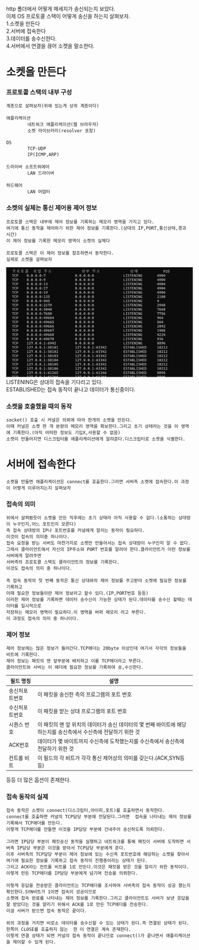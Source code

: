 http 폴더에서 어떻게 메세지가 송신되는지 보았다.       
이제 OS 프로토콜 스택이 어떻게 송신을 하는지 살펴보자.  
1.소켓을 만든다    
2.서버에 접속한다    
3.데이터를 송수신한다.  
4.서버에서 연결을 끊어 소켓을 말소한다.

# 소켓을 만든다
### 프로토콜 스택의 내부 구성 
    계층으로 살펴보자(위에 있는게 상위 계층이다)
    
    애플리케이션
            네트워크 애플리케이션(웹 브라우저)
            소켓 라이브러리(resolver 포함)

    OS 
            TCP-UDP
            IP(ICMP,ARP)

    드라이버 소프트워에어
            LAN 드라이버

    하드웨어
            LAN 어뎁터


### 소켓의 실체는 통신 제어용 제어 정보
    프로토콜 스택은 내부에 제어 정보를 기록하는 메모리 영역을 가지고 있다.
    여기에 통신 동작을 제어하기 위한 제어 정보를 기록한다.(상대의 IP,PORT,통신상태,경과 시간)
    이 제어 정보를 기록한 메모리 영역이 소켓의 실체다
    
    프로토콜 스택은 이 제어 정보를 참조하면서 동작한다.
    실제로 소켓을 살펴보자
![img_1.png](../ing/img_1b.png)    
LISTENING은 상대의 접속을 기다리고 있다.   
ESTABLISHED는 접속 동작이 끝나고 데이터가 통신중이다.


### 소켓을 호출했을 때의 동작
    socket() 호출 시 커널은 의뢰에 따라 한개의 소켓을 만든다.
    이때 커널은 소켓 한 개 분량의 메모리 영역을 확보한다.그리고 초기 상태라는 것을 이 영역에 기록한다.(아직 어떠한 정보도 기입X,사용할 수 없음)
    소켓이 만들어지면 디스크립터를 애플리케이션에게 알려준다.디스크립터로 소켓을 식별한다.

# 서버에 접속한다
    소켓을 만들면 애플리케이션은 connect를 호출한다.그러면 서버측 소켓에 접속한다.이 과정이 어떻게 이루어지는지 살펴보자
### 접속의 의미
    위에서 살펴봤듯이 소켓을 만든 직후에는 초기 상태라 아직 사용할 수 없다.(소통하는 상대방이 누구인지,어느 포트인지 모른다)
    즉 접속 상대방의 IP나 포트번호를 커널에게 알리는 동작이 필요하다.
    이것이 접속의 의미중 하나이다.
    접속 요청을 받는 서버도 마찬가지로 소켓만 만들어서는 접속 상대방이 누구인지 알 수 없다.
    그래서 클라이언트에서 자신의 IP주소와 PORT 번호를 알려야 한다.클라이언트가 이런 정보를 서버에게 알려주면 
    서버측의 프로토콜 스택도 클라이언트의 정보를 기록한다.
    이것도 접속의 의미 중 하나이다.

    즉 접속 동작의 첫 번째 동작은 통신 상대와의 제어 정보를 주고받아 소켓에 필요한 정보를 기록하고
    이때 필요한 정보들이란 제어 정보라고 할수 있다.(IP,PORT번호 등등)    
    이러한 제어 정보를 기록하면 데이터 송수신이 가능한 상태가 된다.데이터를 송수신 할때는 데이터를 일시적으로 
    저장하는 메모리 영역이 필요하다.이 영역을 버퍼 메모리 라고 부른다.
    이 과정도 접속의 의미 중 하나이다.

### 제어 정보
    제어 정보에는 많은 정보가 들어간다.TCP헤더는 20byte 이상인데 여기서 각각의 정보들을 비트에 기록한다.
    제어 정보는 패킷의 맨 앞부분에 배치하고 이를 TCP헤더라고 부른다.
    클라이언트와 서버는 이 헤더에 필요한 정보를 기록하여 송,수신한다.

| 필드 명칭  | 설명                                                               |
|--------|------------------------------------------------------------------|
 | 송신처포트번호 | 이 패킷을 송신한 측의 프로그램의 포트 번호                                         |
 | 수신처포트번호 | 이 패킷을 받는 상대 프로그램의 포트 번호                                          |
 | 시퀀스 번호 | 이 패킷의 맨 앞 위치의 데이터가 송신 데이터의 몇 번째 바이트에 해당하는지를 송신측에서 수신측에 전달하기 위한 것 |
 | ACK번호  | 데이터가 몇 바이트까지 수신측에 도착했는지를 수신측에서 송신측에 전달하기 위한 것|
 |컨트롤 비트| 이 필드의 각 비트가 각각 통신 제어상의 의미를 갖는다.(ACK,SYN등등)|
등등 더 많은 옵션이 존재한다.
### 접속 동작의 실제
    접속 동작은 소켓이 connect(디스크립터,아이피,포트)를 호출하면서 동작한다.
    connect를 호출하면 커널의 TCP담당 부분에 전달된다.그러면  접속을 나타내는 제어 정보를 기록해서 TCP헤더를 만든다.
    이렇게 TCP헤더를 만들면 이것을 IP담당 부분에 건네주어 송신하도록 의뢰한다.

    그러면 IP담당 부분이 패킷송신 동작을 실행하고 네트워크를 통해 패킷이 서버에 도착하면 서버측 IP담당 부분은 이것을 받아서 TCP담당 부분에게 준다.
    이후 서버측의 TCP담당 부분이 제어 정보에 있는 수신측 포트번호에 해당하는 소켓을 찾아서 여기에 필요한 정보를 기록하고 접속 동작이 진행중이라는 상태가 된다.
    그리고 ACK라는 컨트롤 비트를 1로 만든다.이것은 패킷을 받은 것을 알리기 위한 동작이다.
    이렇게 만든 TCP헤더를 IP담당 부분에게 넘기며 전송을 의뢰한다.

    이렇게 응답을 전송받은 클라이언트는 TCP헤더를 조사하여 서버측의 접속 동작이 성공 했는지 확인한다.SYN비트가 1이면 접속이 성공이므로 
    소켓에 접속 완료를 나타내는 제어 정보를 기록한다.그리고 클라이언트도 서버가 보낸 응답을 잘 받았다는 것을 알리기 위해서 ACK를 1로 만든 TCP헤더를 전송한다.
    이걸 서버가 받으면 접속 동작은 끝이다.

    위의 과정을 거치면 비로소 데이터를 송수신할 수 있는 상태가 된다.즉 연결된 상태가 된다.
    한쪽이 CLOSE를 호출하지 않는  한 이 연결은 계속 존재한다.
    이렇게 연결 상태가 되면 커널의 접속 동작이 끝나므로 connect()가 끝나면서 애플리케이션을 제어할 수 있게 된다.

    
    
